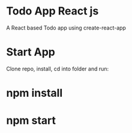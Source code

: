 
# Todo App React js
A React based Todo  app using create-react-app

# Start App
Clone repo, install, cd into folder and run:

# npm install
# npm start

